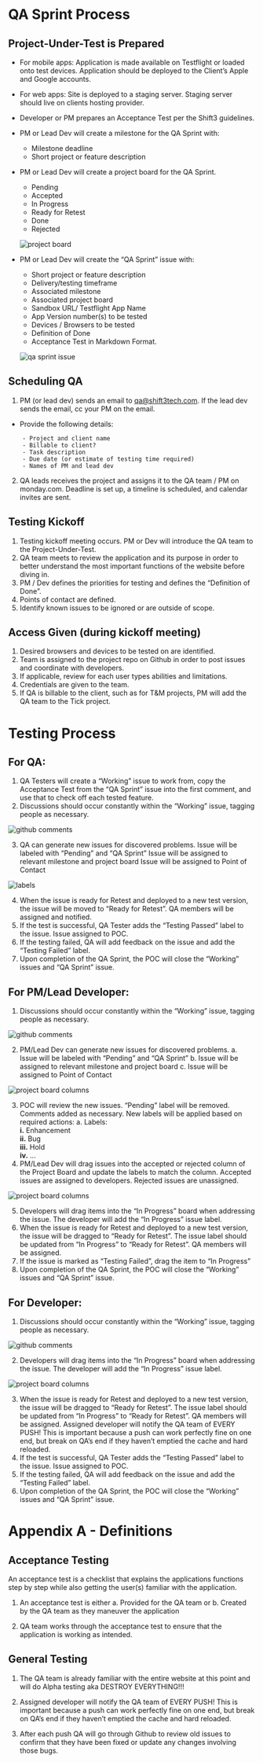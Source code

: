 # QA Sprint Process
## Project-Under-Test is Prepared
- For mobile apps: Application is made available on Testflight or loaded onto test devices. Application should be deployed to the Client’s Apple and Google accounts.
- For web apps: Site is deployed to a staging server. Staging server should live on clients hosting provider.
- Developer or PM prepares an Acceptance Test per the Shift3 guidelines.
- PM or Lead Dev will create a milestone for the QA Sprint with:
  - Milestone deadline
  - Short project or feature description
- PM or Lead Dev will create a project board for the QA Sprint.
  - Pending
  - Accepted
  - In Progress
  - Ready for Retest
  - Done
  - Rejected
  
  ![project board](./assets/qa-process/4.png)

- PM or Lead Dev will create the “QA Sprint” issue with:
  - Short project or feature description
  - Delivery/testing timeframe
  - Associated milestone
  - Associated project board
  - Sandbox URL/ Testflight App Name
  - App Version number(s) to be tested
  - Devices / Browsers to be tested
  - Definition of Done
  - Acceptance Test in Markdown Format.

  ![qa sprint issue](./assets/qa-process/2.png)

## Scheduling QA
1. PM (or lead dev) sends an email to qa@shift3tech.com. If the lead dev sends the email, cc your PM on the email. 
  - Provide the following details:  
```
    - Project and client name
    - Billable to client?
    - Task description  
    - Due date (or estimate of testing time required)  
    - Names of PM and lead dev 
```
2. QA leads receives the project and assigns it to the QA team / PM on monday.com. Deadline is set up, a timeline is scheduled, and calendar invites are sent.

## Testing Kickoff
1. Testing kickoff meeting occurs. PM or Dev will introduce the QA team to the Project-Under-Test.
2. QA team meets to review the application and its purpose in order to better understand the most important functions of the website before diving in.
3. PM / Dev defines the priorities for testing and defines the “Definition of Done”.
4. Points of contact are defined.
5. Identify known issues to be ignored or are outside of scope.

## Access Given (during kickoff meeting)
1. Desired browsers and devices to be tested on are identified.
2. Team is assigned to the project repo on Github in order to post issues and coordinate with developers.
3. If applicable, review for each user types abilities and limitations.
4. Credentials are given to the team.
5. If QA is billable to the client, such as for T&M projects, PM will add the QA team to the Tick project.

# Testing Process
## For QA:

1. QA Testers will create a “Working” issue to work from, copy the Acceptance Test from the “QA Sprint” issue into the first comment, and use that to check off each tested feature.
2. Discussions should occur constantly within the “Working” issue, tagging people as necessary.

  ![github comments](./assets/qa-process/3.png)

3. QA can generate new issues for discovered problems.
Issue will be labeled with “Pending” and “QA Sprint”
Issue will be assigned to relevant milestone and project board
Issue will be assigned to Point of Contact

  ![labels](./assets/qa-process/1.png)

4. When the issue is ready for Retest and deployed to a new test version, the issue will be moved to “Ready for Retest”. QA members will be assigned and notified. 
5. If the test is successful, QA Tester adds the “Testing Passed” label to the issue. Issue assigned to POC.
6. If the testing failed, QA will add feedback on the issue and add the “Testing Failed” label.
7. Upon completion of the QA Sprint, the POC will close the “Working” issues and “QA Sprint” issue.

## For PM/Lead Developer:
1. Discussions should occur constantly within the “Working” issue, tagging people as necessary.

 ![github comments](./assets/qa-process/3.png)

2. PM/Lead Dev can generate new issues for discovered problems.
a. Issue will be labeled with “Pending” and “QA Sprint”
b. Issue will be assigned to relevant milestone and project board
c. Issue will be assigned to Point of Contact

  ![project board columns](./assets/qa-process/5.png)

3. POC will review the new issues. “Pending” label will be removed. Comments added as necessary. New labels will be applied based on required actions:
a. Labels:  
 **i.** Enhancement  
 **ii.** Bug  
 **iii.** Hold  
 **iv.** ...  
4. PM/Lead Dev will drag issues into the accepted or rejected column of the Project Board and update the labels to match the column. Accepted issues are assigned to developers. Rejected issues are unassigned.

  ![project board columns](./assets/qa-process/5.png)

5. Developers will drag items into the “In Progress” board when addressing the issue. The developer will add the “In Progress” issue label.
6. When the issue is ready for Retest and deployed to a new test version, the issue will be dragged to “Ready for Retest”. The issue label should be updated from “In Progress” to “Ready for Retest”. QA members will be assigned.
7. If the issue is marked as “Testing Failed”, drag the item to “In Progress”
8. Upon completion of the QA Sprint, the POC will close the “Working” issues and “QA Sprint” issue.

## For Developer:
1. Discussions should occur constantly within the “Working” issue, tagging people as necessary.

  ![github comments](./assets/qa-process/3.png)

2. Developers will drag items into the “In Progress” board when addressing the issue. The developer will add the “In Progress” issue label.

  ![project board columns](./assets/qa-process/5.png)

3. When the issue is ready for Retest and deployed to a new test version, the issue will be dragged to “Ready for Retest”. The issue label should be updated from “In Progress” to “Ready for Retest”. QA members will be assigned. Assigned developer will notify the QA team of EVERY PUSH! This is important because a push can work perfectly fine on one end, but break on QA’s end if they haven’t emptied the cache and hard reloaded. 
4. If the test is successful, QA Tester adds the “Testing Passed” label to the issue. Issue assigned to POC.
5. If the testing failed, QA will add feedback on the issue and add the “Testing Failed” label.
6. Upon completion of the QA Sprint, the POC will close the “Working” issues and “QA Sprint” issue.



# Appendix A - Definitions
## Acceptance Testing
An acceptance test is a checklist that explains the applications functions step by step while also getting the user(s) familiar with the application. 
1. An acceptance test is either 
a. Provided for the QA team or
b. Created by the QA team as they maneuver the application

2. QA team works through the acceptance test to ensure that the application is working as intended.

## General Testing
1. The QA team is already familiar with the entire website at this point and will do Alpha testing aka DESTROY EVERYTHING!!! 

2. Assigned developer will notify the QA team of EVERY PUSH! This is important because a push can work perfectly fine on one end, but break on QA’s end if they haven’t emptied the cache and hard reloaded. 

3. After each push QA will go through Github to review old issues to confirm that they have been fixed or update any changes involving those bugs. 

